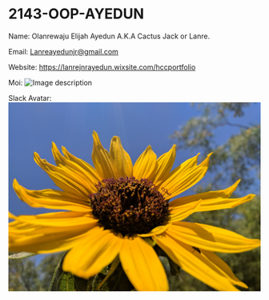 # 2143-OOP-AYEDUN

Name: Olanrewaju Elijah Ayedun A.K.A Cactus Jack or Lanre.

Email: Lanreayedunjr@gmail.com

Website: https://lanrejnrayedun.wixsite.com/hccportfolio


Moi: ![Image description](https://github.com/laneazzi/2143-OOP-AYEDUN/blob/master/me%20redone.jpg?raw=true)


Slack Avatar: ![Image](https://github.com/laneazzi/2143-OOP-AYEDUN/blob/master/00000IMG_00000_BURST20190701140652993_COVER.jpg?raw=true)

